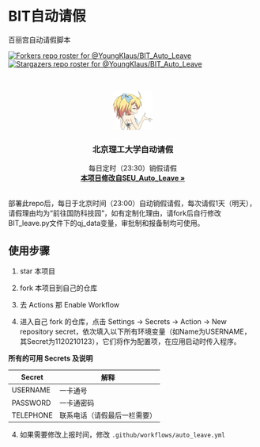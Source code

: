 # BIT自动请假

百丽宫自动请假脚本

<!-- PROJECT SHIELDS -->

[![Forkers repo roster for @YoungKlaus/BIT_Auto_Leave](https://reporoster.com/forks/YoungKlaus/BIT_Auto_Leave)](https://github.com/YoungKlaus/BIT_Auto_Leave/network/members)
[![Stargazers repo roster for @YoungKlaus/BIT_Auto_Leave](https://reporoster.com/stars/YoungKlaus/BIT_Auto_Leave)](https://github.com/YoungKlaus/BIT_Auto_Leave/stargazers)

<!-- PROJECT LOGO -->
<br />

<p align="center">
  <a>
    <img src="https://raw.githubusercontent.com/YoungKlaus/Stickers/main/img/Sticker_%20(9).png" alt="Logo" width="80" height="80">
  </a>

  <h3 align="center">北京理工大学自动请假</h3>
  <p align="center">
    每日定时（23:30）销假请假
    <br />
    <a href="https://github.com/quzard/SEU_Auto_Leave"><strong>本项目修改自SEU_Auto_Leave »</strong></a>
    <br />
    <br />
  </p>

</p>


部署此repo后，每日于北京时间（23:00）自动销假请假，每次请假1天（明天），请假理由均为“前往国防科技园”，如有定制化理由，请fork后自行修改BIT_leave.py文件下的qj_data变量，审批制和报备制均可使用。

## 使用步骤
1. star 本项目

2. fork 本项目到自己的仓库

3. 去 Actions 那 Enable Workflow

4. 进入自己 fork 的仓库，点击 Settings -> Secrets -> Action -> New repository secret，依次填入以下所有环境变量（如Name为USERNAME，其Secret为1120210123），它们将作为配置项，在应用启动时传入程序。

**所有的可用 Secrets 及说明**

| Secret     | 解释                                                         |
| ---------- | ------------------------------------------------------------ |
| USERNAME   | 一卡通号                                                     |
| PASSWORD   | 一卡通密码                                                   |
| TELEPHONE  | 联系电话（请假最后一栏需要）                                                   |

4. 如果需要修改上报时间，修改 `.github/workflows/auto_leave.yml`
